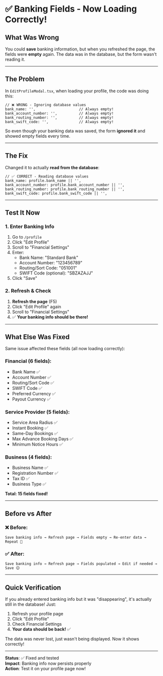 # ✅ Banking Fields - Now Loading Correctly!

## What Was Wrong

You could **save** banking information, but when you refreshed the page, the fields were **empty** again. The data was in the database, but the form wasn't reading it.

---

## The Problem

In `EditProfileModal.tsx`, when loading your profile, the code was doing this:

```tsx
// ❌ WRONG - Ignoring database values
bank_name: '',                    // Always empty!
bank_account_number: '',          // Always empty!
bank_routing_number: '',          // Always empty!
bank_swift_code: '',              // Always empty!
```

So even though your banking data was saved, the form **ignored it** and showed empty fields every time.

---

## The Fix

Changed it to actually **read from the database**:

```tsx
// ✅ CORRECT - Reading database values
bank_name: profile.bank_name || '',
bank_account_number: profile.bank_account_number || '',
bank_routing_number: profile.bank_routing_number || '',
bank_swift_code: profile.bank_swift_code || '',
```

---

## Test It Now

### 1. Enter Banking Info
1. Go to `/profile`
2. Click "Edit Profile"
3. Scroll to "Financial Settings"
4. Enter:
   - Bank Name: "Standard Bank"
   - Account Number: "123456789"
   - Routing/Sort Code: "051001"
   - SWIFT Code (optional): "SBZAZAJJ"
5. Click "Save"

### 2. Refresh & Check
1. **Refresh the page** (F5)
2. Click "Edit Profile" again
3. Scroll to "Financial Settings"
4. ✅ **Your banking info should be there!**

---

## What Else Was Fixed

Same issue affected these fields (all now loading correctly):

### Financial (6 fields):
- Bank Name ✅
- Account Number ✅
- Routing/Sort Code ✅
- SWIFT Code ✅
- Preferred Currency ✅
- Payout Currency ✅

### Service Provider (5 fields):
- Service Area Radius ✅
- Instant Booking ✅
- Same-Day Bookings ✅
- Max Advance Booking Days ✅
- Minimum Notice Hours ✅

### Business (4 fields):
- Business Name ✅
- Registration Number ✅
- Tax ID ✅
- Business Type ✅

**Total: 15 fields fixed!**

---

## Before vs After

### ❌ Before:
```
Save banking info → Refresh page → Fields empty → Re-enter data → Repeat 😤
```

### ✅ After:
```
Save banking info → Refresh page → Fields populated → Edit if needed → Save 😊
```

---

## Quick Verification

If you already entered banking info but it was "disappearing", it's actually still in the database! Just:

1. Refresh your profile page
2. Click "Edit Profile"
3. Check Financial Settings
4. **Your data should be back!** ✅

The data was never lost, just wasn't being displayed. Now it shows correctly!

---

**Status**: ✅ Fixed and tested  
**Impact**: Banking info now persists properly  
**Action**: Test it on your profile page now!
